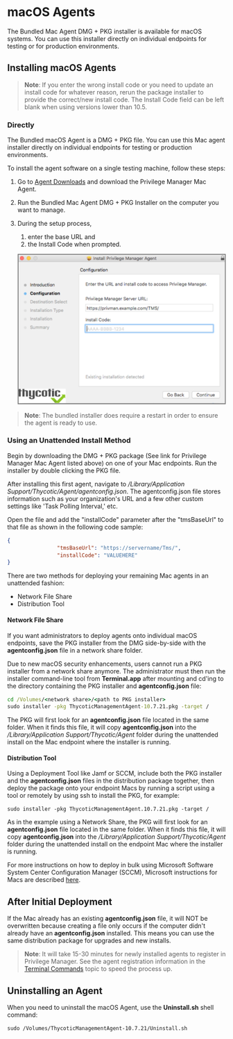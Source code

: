 [title]: # (macOS Agents)
[tags]: # (endpoint,installation,registration)
[priority]: # (1604)
# macOS Agents

The Bundled Mac Agent DMG + PKG installer is available for macOS systems. You can use this installer directly on individual endpoints for testing or for production environments.

## Installing macOS Agents

>**Note**:
>If you enter the wrong install code or you need to update an install code for whatever reason, rerun the package installer to provide the correct/new install code.
>The Install Code field can be left blank when using versions lower than 10.5.

### Directly

The Bundled macOS Agent is a DMG + PKG file. You can use this Mac agent installer directly on individual endpoints for testing or production environments.

To install the agent software on a single testing machine, follow these steps:

1. Go to [Agent Downloads](https://tmsnuget.thycotic.com/software/Agents/ThycoticManagementAgent-10.7.21.dmg) and download the Privilege Manager Mac Agent.
1. Run the Bundled Mac Agent DMG + PKG Installer on the computer you want to manage.
1. During the setup process,
   1. enter the base URL and
   1. the Install Code when prompted.​

   ![Mac Agent Install Code field](images/mac/install_code.png)

>**Note**: The bundled installer does require a restart in order to ensure the agent is ready to use.

### Using an Unattended Install Method

Begin by downloading the DMG + PKG package (See link for Privilege Manager Mac Agent listed above) on one of your Mac endpoints. Run the installer by double clicking the PKG file.  

After installing this first agent, navigate to _/Library/Application Support/Thycotic/Agent/agentconfig.json_. The agentconfig.json file stores information such as your organization's URL and a few other custom settings like 'Task Polling Interval,' etc.

Open the file and add the "installCode" parameter after the "tmsBaseUrl" to that file as shown in the following code sample:

```json
{
                "tmsBaseUrl": "https://servername/Tms/",
                "installCode": "VALUEHERE"
}
```

There are two methods for deploying your remaining Mac agents in an unattended fashion:

* Network File Share
* Distribution Tool  

#### Network File Share

If you want administrators to deploy agents onto individual macOS endpoints, save the PKG installer from the DMG side-by-side with the __agentconfig.json__ file in a network share folder.

Due to new macOS security enhancements, users cannot run a PKG installer from a network share anymore. The administrator must then run the installer command-line tool from __Terminal.app__ after mounting and cd'ing to the directory containing the PKG installer and __agentconfig.json__ file:

```cmd
cd /Volumes/<network share>/<path to PKG installer>
sudo installer -pkg ThycoticManagementAgent-10.7.21.pkg -target /
```

The PKG will first look for an __agentconfig.json__ file located in the same folder. When it finds this file, it will copy __agentconfig.json__ into the _/Library/Application Support/Thycotic/Agent_ folder during the unattended install on the Mac endpoint where the installer is running.

#### Distribution Tool

Using a Deployment Tool like Jamf or SCCM, include both the PKG installer and the __agentconfig.json__ files in the distribution package together, then deploy the package onto your endpoint Macs by running a script using a tool or remotely by using ssh to install the PKG, for example:

```shell
sudo installer -pkg ThycoticManagementAgent.10.7.21.pkg -target /
```  

As in the example using a Network Share, the PKG will first look for an __agentconfig.json__ file located in the same folder. When it finds this file, it will copy __agentconfig.json__ into the _/Library/Application Support/Thycotic/Agent_ folder during the unattended install on the endpoint Mac where the installer is running.

For more instructions on how to deploy in bulk using Microsoft Software System Center Configuration Manager (SCCM), Microsoft instructions for Macs are described [here](https://technet.microsoft.com/en-us/library/jj687950.aspx).

## After Initial Deployment

If the Mac already has an existing __agentconfig.json__ file, it will NOT be overwritten because creating a file only occurs if the computer didn't already have an __agentconfig.json__ installed. This means you can use the same distribution package for upgrades and new installs.

>**Note**:
>It will take 15-30 minutes for newly installed agents to register in Privilege Manager. See the agent registration information in the [Terminal Commands](agent-inst-mac.md#terminal_commands) topic to speed the process up.

## Uninstalling an Agent

When you need to uninstall the macOS Agent, use the __Uninstall.sh__ shell command:

```shell
sudo /Volumes/ThycoticManagementAgent-10.7.21/Uninstall.sh
```
